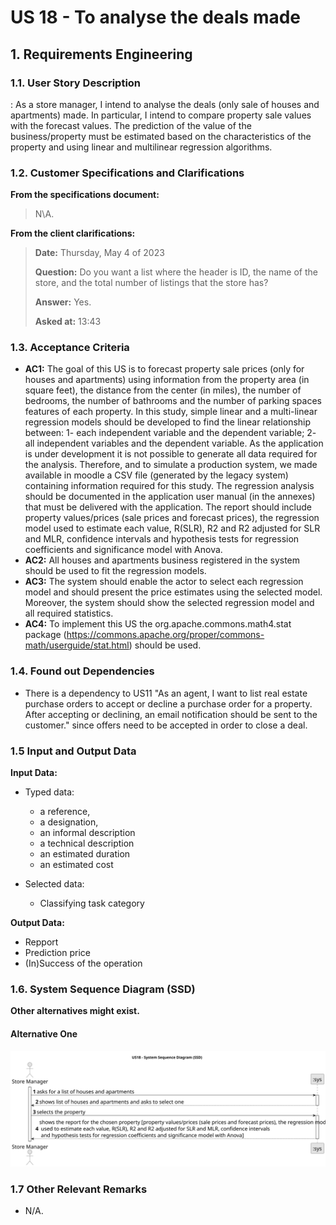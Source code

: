 # US 18 - To analyse the deals made

## 1. Requirements Engineering


### 1.1. User Story Description


: As a store manager, I intend to analyse the deals (only sale of houses and
apartments) made. In particular, I intend to compare property sale values with the
forecast values. The prediction of the value of the business/property must be
estimated based on the characteristics of the property and using linear and
multilinear regression algorithms. 


### 1.2. Customer Specifications and Clarifications 


**From the specifications document:**

>	N\A.

**From the client clarifications:**

> **Date:** Thursday, May 4 of 2023
>
> **Question:** Do you want a list where the header is ID, the name of the store, and the total number of listings that the store has?
>  
> **Answer:** Yes.
>
> **Asked at:** 13:43
>


### 1.3. Acceptance Criteria


* **AC1:** The goal of this US is to forecast property sale prices (only for houses and apartments) using information from the property area (in square feet), the distance from the center (in miles), the number of bedrooms, the number of bathrooms and the number of parking spaces features of each property. In this study, simple linear and a multi-linear regression models should be developed to find the linear relationship between: 1- each independent variable and the dependent variable; 2- all independent variables and the dependent variable. As the application is under development it is not possible to generate all data required for the analysis. Therefore, and to simulate a production system, we made available in moodle a CSV file (generated by the legacy system) containing information required for this study. The regression analysis should be documented in the application user manual (in the annexes) that must be delivered with the application. The report should include property values/prices (sale prices and forecast prices), the regression model used to estimate each value, R(SLR), R2 and R2 adjusted for SLR and MLR, confidence intervals and hypothesis tests for regression coefficients and significance model with Anova.
* **AC2:** All houses and apartments business registered in the system should be used to fit the regression models.
* **AC3:** The system should enable the actor to select each regression model and
should present the price estimates using the selected model. Moreover, the system should show the selected regression model and all required statistics. 
* **AC4:** To implement this US the org.apache.commons.math4.stat package
(https://commons.apache.org/proper/commons-math/userguide/stat.html) should be used.

### 1.4. Found out Dependencies

* There is a dependency to US11 "As an agent, I want to list real estate purchase orders to accept or decline a purchase order for a property. After accepting or declining, an email notification should be sent to the customer." since offers need to be accepted in order to close a deal.

### 1.5 Input and Output Data


**Input Data:**

* Typed data:
	* a reference, 
	* a designation, 
	* an informal description
	* a technical description
	* an estimated duration
	* an estimated cost
	
* Selected data:
	* Classifying task category 


**Output Data:**

* Repport
* Prediction price
* (In)Success of the operation

### 1.6. System Sequence Diagram (SSD)

**Other alternatives might exist.**

#### Alternative One

![System Sequence Diagram - Alternative One](svg/us18-system-sequence-diagram.svg)

### 1.7 Other Relevant Remarks

* N/A.